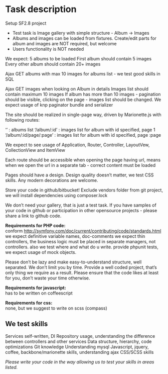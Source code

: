Task description
=================

Setup SF2.8 project
 - Test task is Image gallery with simple structure - Album -> Images
 - Albums and images can be loaded from fixtures. Create/edit parts for album and images are NOT required, but welcome
 - Users functionality is NOT needed

We expect:
5 albums to be loaded
First album should contain 5 images
Every other album should contain 20+ images

Ajax GET albums with max 10 images for albums list - we test good skills in SQL

Ajax GET images when looking on Album in details
Images list should contain maximum 10 images
If album has more than 10 images - pagination should be visible, clicking on the page - images list should be changed. 
We expect usage of knp paginator bundle and  serializer

The site should be realized in single-page way, driven by Marionette.js with following routes:

‘’ : albums list
‘/album/:id’ : images list for album with id specified, page 1
‘/album/:id/page/:page’ : images list for album with id specified, page :page

We expect to see usage of Application, Router, Controller, LayoutVew, CollectionView and ItemView

Each route should be accessible when opening the page having url, means when we open the url in a separate tab - correct content must be loaded

Pages should have a design. Design quality doesn’t matter, we test CSS skills. Any modern decorations are welcome.

Store your code in github/bitbucket!
Exclude vendors folder from git project, we will install dependencies using composer.lock

We don’t need your gallery, that is just a test task. If you have samples of your code in github or participation  in other opensource projects - please share a link to github code.


**Requirements for PHP code:** <br />
conform http://symfony.com/doc/current/contributing/code/standards.html
we expect definitive variable names, doc-comments
we expect thin controllers, the business logic must be placed in separate managers, not controllers.
also we test where and what do u write. 
provide phpunit tests, we expect usage of mock objects.

Please don’t be lazy and make easy-to-understand structure, well separated.
We don’t limit you by time. Provide a well coded project, that’s only thing we require as a result. Please ensure that the code likes at least for you, don’t waste your time otherwise.


**Requirements for javascript:** <br />
has to be written on coffeescript<br />

**Requirements for css:** <br />
none, but we suggest to write on scss (compass)<br />

We test skills
----------------

Services self-written, DI
Repository usage, understanding the difference between controllers and other services
Data structure, hierarchy, code optimizations
Git knowledge
Understanding mysql
Javascript, jquery, coffee, backbone/marionette skills, understanding ajax
CSS/SCSS skills

*Please write your code in the way allowing us to test your skills in areas listed.*
